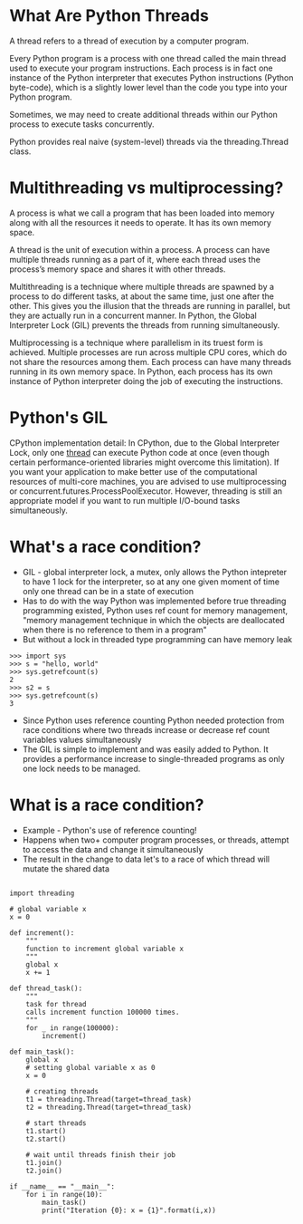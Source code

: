 # What Are Python Threads

A thread refers to a thread of execution by a computer program.

Every Python program is a process with one thread called the main thread used to execute your program instructions. Each process is in fact one instance of the Python interpreter that executes Python instructions (Python byte-code), which is a slightly lower level than the code you type into your Python program.

Sometimes, we may need to create additional threads within our Python process to execute tasks concurrently.

Python provides real naive (system-level) threads via the threading.Thread class.

# Multithreading vs multiprocessing?

A process is what we call a program that has been loaded into memory along with all the resources it needs to operate. It has its own memory space.

A thread is the unit of execution within a process. A process can have multiple threads running as a part of it, where each thread uses the process’s memory space and shares it with other threads.

Multithreading is a technique where multiple threads are spawned by a process to do different tasks, at about the same time, just one after the other. This gives you the illusion that the threads are running in parallel, but they are actually run in a concurrent manner. In Python, the Global Interpreter Lock (GIL) prevents the threads from running simultaneously.

Multiprocessing is a technique where parallelism in its truest form is achieved. Multiple processes are run across multiple CPU cores, which do not share the resources among them. Each process can have many threads running in its own memory space. In Python, each process has its own instance of Python interpreter doing the job of executing the instructions.

# Python's GIL

CPython implementation detail: In CPython, due to the Global Interpreter Lock, only one [thread](https://docs.python.org/3/library/threading.html) can execute Python code at once (even though certain performance-oriented libraries might overcome this limitation). If you want your application to make better use of the computational resources of multi-core machines, you are advised to use multiprocessing or concurrent.futures.ProcessPoolExecutor. However, threading is still an appropriate model if you want to run multiple I/O-bound tasks simultaneously.

# What's a race condition?



- GIL - global interpreter lock, a mutex, only allows the Python intepreter to have 1 lock for the interpreter, so at any one given moment of time only one thread can be in a state of execution 
- Has to do with the way Python was implemented before true threading programming existed, Python uses ref count for memory management, "memory management technique in which the objects are deallocated when there is no reference to them in a program"
- But without a lock in threaded type programming can have memory leak

```
>>> import sys
>>> s = "hello, world"
>>> sys.getrefcount(s)
2
>>> s2 = s
>>> sys.getrefcount(s)
3
```
- Since Python uses reference counting Python needed protection from race conditions where two threads increase or decrease ref count variables values simultaneously
- The GIL is simple to implement and was easily added to Python. It provides a performance increase to single-threaded programs as only one lock needs to be managed.

# What is a race condition?

- Example - Python's use of reference counting!
- Happens when two+ computer program processes, or threads, attempt to access the data and change it simultaneously
- The result in the change to data let's to a race of which thread will mutate the shared data

```

import threading 
  
# global variable x 
x = 0
  
def increment(): 
    """ 
    function to increment global variable x 
    """
    global x 
    x += 1
  
def thread_task(): 
    """ 
    task for thread 
    calls increment function 100000 times. 
    """
    for _ in range(100000): 
        increment() 
  
def main_task(): 
    global x 
    # setting global variable x as 0 
    x = 0
  
    # creating threads 
    t1 = threading.Thread(target=thread_task) 
    t2 = threading.Thread(target=thread_task) 
  
    # start threads 
    t1.start() 
    t2.start() 
  
    # wait until threads finish their job 
    t1.join() 
    t2.join() 
  
if __name__ == "__main__": 
    for i in range(10): 
        main_task() 
        print("Iteration {0}: x = {1}".format(i,x)) 
```